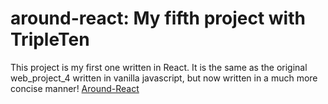 # around-react: My fifth project with TripleTen

This project is my first one written in React. It is the same as the original web_project_4 written in vanilla javascript, but now written in a much more concise manner! 
[Around-React](https://frederickjodozi.github.io/around-react/)
